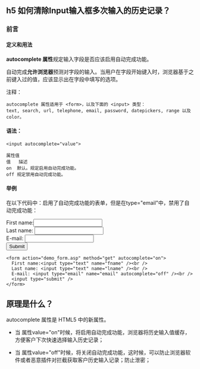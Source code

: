 ## h5 如何清除Input输入框多次输入的历史记录？

### 前言

#### **定义和用法**

**autocomplete 属性**规定输入字段是否应该启用自动完成功能。

自动完成**允许浏览器**预测对字段的输入。当用户在字段开始键入时，浏览器基于之前键入过的值，应该显示出在字段中填写的选项。

注释：

    autocomplete 属性适用于 <form>，以及下面的 <input> 类型：
    text, search, url, telephone, email, password, datepickers, range 以及 color。


#### **语法：**

    <input autocomplete="value">

    属性值
    值	描述
    on	默认。规定启用自动完成功能。
    off	规定禁用自动完成功能。
    
#### **举例**
 在以下代码中：启用了自动完成功能的表单，但是在type="email"中，禁用了自动完成功能：
 
<form action="demo_form.asp" method="get" autocomplete="on">
  First name:<input type="text" name="fname" /><br />
  Last name: <input type="text" name="lname" /><br />
  E-mail: <input type="email" name="email" autocomplete="off" /><br />
  <input type="submit" />
</form>


    <form action="demo_form.asp" method="get" autocomplete="on">
      First name:<input type="text" name="fname" /><br />
      Last name: <input type="text" name="lname" /><br />
      E-mail: <input type="email" name="email" autocomplete="off" /><br />
      <input type="submit" />
    </form>
    
## 原理是什么？

 autocomplete 属性是 HTML5 中的新属性。   
 
 
* 当 属性value="on"时候，将启用自动完成功能，浏览器将历史输入值缓存，方便客户下次快速选择输入历史记录；
 
* 当 属性value="off"时候，将关闭自动完成功能，这时候，可以防止浏览器软件或者恶意插件对拦截获取客户历史输入记录；防止泄密；





